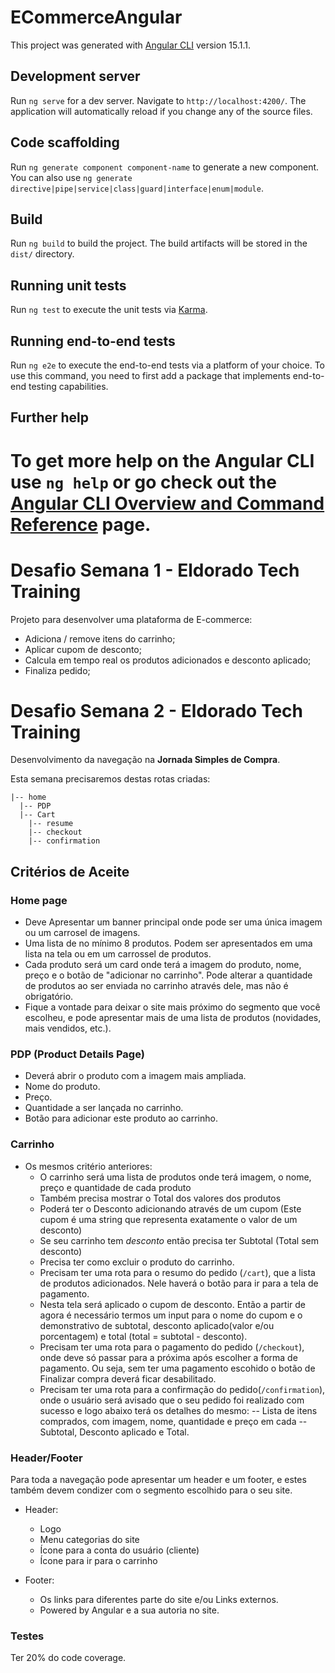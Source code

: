 # ECommerceAngular

This project was generated with [Angular CLI](https://github.com/angular/angular-cli) version 15.1.1.

## Development server

Run `ng serve` for a dev server. Navigate to `http://localhost:4200/`. The application will automatically reload if you change any of the source files.

## Code scaffolding

Run `ng generate component component-name` to generate a new component. You can also use `ng generate directive|pipe|service|class|guard|interface|enum|module`.

## Build

Run `ng build` to build the project. The build artifacts will be stored in the `dist/` directory.

## Running unit tests

Run `ng test` to execute the unit tests via [Karma](https://karma-runner.github.io).

## Running end-to-end tests

Run `ng e2e` to execute the end-to-end tests via a platform of your choice. To use this command, you need to first add a package that implements end-to-end testing capabilities.

## Further help

To get more help on the Angular CLI use `ng help` or go check out the [Angular CLI Overview and Command Reference](https://angular.io/cli) page.
=======
# Desafio Semana 1 - Eldorado Tech Training

Projeto para desenvolver uma plataforma de E-commerce:
- Adiciona / remove itens do carrinho;
- Aplicar cupom de desconto;
- Calcula em tempo real os produtos adicionados e desconto aplicado;
- Finaliza pedido;

# Desafio Semana 2 - Eldorado Tech Training

Desenvolvimento da navegação na **Jornada Simples de Compra**.

Esta semana precisaremos destas rotas criadas:

```
|-- home
  |-- PDP
  |-- Cart
    |-- resume
    |-- checkout
    |-- confirmation
```

## Critérios de Aceite

### Home page

- Deve Apresentar um banner principal onde pode ser uma única imagem ou um carrosel de imagens.
- Uma lista de no mínimo 8 produtos. Podem ser apresentados em uma lista na tela ou em um carrossel de produtos.
- Cada produto será um card onde terá a imagem do produto, nome, preço e o botão de "adicionar no carrinho". Pode alterar a quantidade de produtos ao ser enviada no carrinho através dele, mas não é obrigatório.
- Fique a vontade para deixar o site mais próximo do segmento que você escolheu, e pode apresentar mais de uma lista de produtos (novidades, mais vendidos, etc.).

### PDP (Product Details Page)

- Deverá abrir o produto com a imagem mais ampliada.
- Nome do produto.
- Preço.
- Quantidade a ser lançada no carrinho.
- Botão para adicionar este produto ao carrinho.

### Carrinho

- Os mesmos critério anteriores:
  - O carrinho será uma lista de produtos onde terá imagem, o nome, preço e quantidade de cada produto
  - Também precisa mostrar o Total dos valores dos produtos
  - Poderá ter o Desconto adicionando através de um cupom (Este cupom é uma string que representa exatamente o valor de um desconto)
  - Se seu carrinho tem *desconto* então precisa ter Subtotal (Total sem desconto)
  - Precisa ter como excluir o produto do carrinho.
  - Precisam ter uma rota para o resumo do pedido (`/cart`), que a lista de produtos adicionados. Nele haverá o botão para ir para a tela de pagamento.
  - Nesta tela será aplicado o cupom de desconto. Então a partir de agora é necessário termos um input para o nome do cupom e o demonstrativo de subtotal, desconto aplicado(valor e/ou porcentagem) e total (total = subtotal - desconto).
  - Precisam ter uma rota para o pagamento do pedido (`/checkout`), onde deve só passar para a próxima após escolher a forma de pagamento. Ou seja, sem ter uma pagamento escohido o botão de Finalizar compra deverá ficar desabilitado.
  - Precisam ter uma rota para a confirmação do pedido(`/confirmation`), onde o usuário será avisado que o seu pedido foi realizado com sucesso e logo abaixo terá os detalhes do mesmo:
  -- Lista de itens comprados, com imagem, nome, quantidade e preço em cada
  -- Subtotal, Desconto aplicado e Total.

### Header/Footer

Para toda a navegação pode apresentar um header e um footer, e estes também devem condizer com o segmento escolhido para o seu site.

- Header:
  - Logo
  - Menu categorias do site
  - Ícone para a conta do usuário (cliente)
  - Ícone para ir para o carrinho

- Footer:
  - Os links para diferentes parte do site e/ou Links externos.
  - Powered by Angular e a sua autoria no site.

### Testes

Ter 20% do code coverage.
